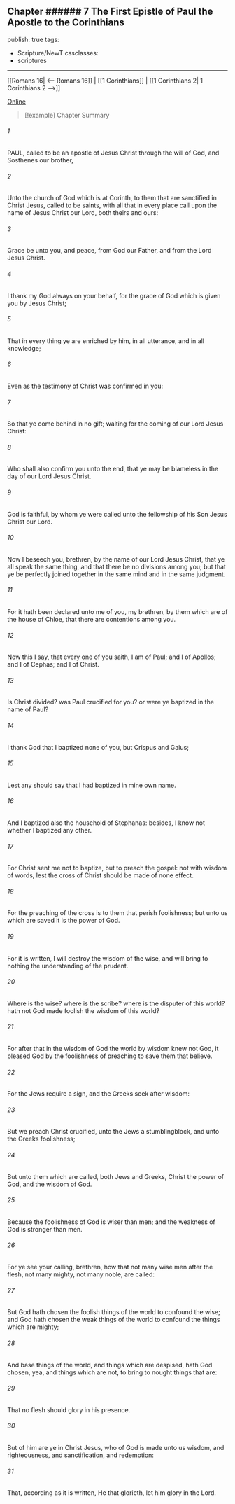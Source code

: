 Chapter ###### 7
The First Epistle of Paul the Apostle to the Corinthians
---
publish: true
tags:
  - Scripture/NewT
cssclasses:
  - scriptures
---
[[Romans 16| <-- Romans 16]] | [[1 Corinthians]] | [[1 Corinthians 2| 1 Corinthians 2 -->]]

[Online](https://churchofjesuschrist.org/study/scriptures/nt/1-cor/1?lang=eng)

>[!example] Chapter Summary
>
###### 1
PAUL, called to be an apostle of Jesus Christ through the will of God, and Sosthenes our brother,
###### 2
Unto the church of God which is at Corinth, to them that are sanctified in Christ Jesus, called to be saints, with all that in every place call upon the name of Jesus Christ our Lord, both theirs and ours:
###### 3
Grace be unto you, and peace, from God our Father, and from the Lord Jesus Christ.
###### 4
I thank my God always on your behalf, for the grace of God which is given you by Jesus Christ;
###### 5
That in every thing ye are enriched by him, in all utterance, and in all knowledge;
###### 6
Even as the testimony of Christ was confirmed in you:
###### 7
So that ye come behind in no gift; waiting for the coming of our Lord Jesus Christ:
###### 8
Who shall also confirm you unto the end, that ye may be blameless in the day of our Lord Jesus Christ.
###### 9
God is faithful, by whom ye were called unto the fellowship of his Son Jesus Christ our Lord.
###### 10
Now I beseech you, brethren, by the name of our Lord Jesus Christ, that ye all speak the same thing, and that there be no divisions among you; but that ye be perfectly joined together in the same mind and in the same judgment.
###### 11
For it hath been declared unto me of you, my brethren, by them which are of the house of Chloe, that there are contentions among you.
###### 12
Now this I say, that every one of you saith, I am of Paul; and I of Apollos; and I of Cephas; and I of Christ.
###### 13
Is Christ divided? was Paul crucified for you? or were ye baptized in the name of Paul?
###### 14
I thank God that I baptized none of you, but Crispus and Gaius;
###### 15
Lest any should say that I had baptized in mine own name.
###### 16
And I baptized also the household of Stephanas: besides, I know not whether I baptized any other.
###### 17
For Christ sent me not to baptize, but to preach the gospel: not with wisdom of words, lest the cross of Christ should be made of none effect.
###### 18
For the preaching of the cross is to them that perish foolishness; but unto us which are saved it is the power of God.
###### 19
For it is written, I will destroy the wisdom of the wise, and will bring to nothing the understanding of the prudent.
###### 20
Where is the wise? where is the scribe? where is the disputer of this world? hath not God made foolish the wisdom of this world?
###### 21
For after that in the wisdom of God the world by wisdom knew not God, it pleased God by the foolishness of preaching to save them that believe.
###### 22
For the Jews require a sign, and the Greeks seek after wisdom:
###### 23
But we preach Christ crucified, unto the Jews a stumblingblock, and unto the Greeks foolishness;
###### 24
But unto them which are called, both Jews and Greeks, Christ the power of God, and the wisdom of God.
###### 25
Because the foolishness of God is wiser than men; and the weakness of God is stronger than men.
###### 26
For ye see your calling, brethren, how that not many wise men after the flesh, not many mighty, not many noble, are called:
###### 27
But God hath chosen the foolish things of the world to confound the wise; and God hath chosen the weak things of the world to confound the things which are mighty;
###### 28
And base things of the world, and things which are despised, hath God chosen, yea, and things which are not, to bring to nought things that are:
###### 29
That no flesh should glory in his presence.
###### 30
But of him are ye in Christ Jesus, who of God is made unto us wisdom, and righteousness, and sanctification, and redemption:
###### 31
That, according as it is written, He that glorieth, let him glory in the Lord.



